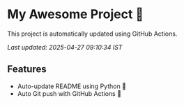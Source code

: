 # My Awesome Project 🚀

This project is automatically updated using GitHub Actions.

_Last updated: 2025-04-27 09:10:34 IST_

## Features
- Auto-update README using Python 🐍
- Auto Git push with GitHub Actions 🤖
